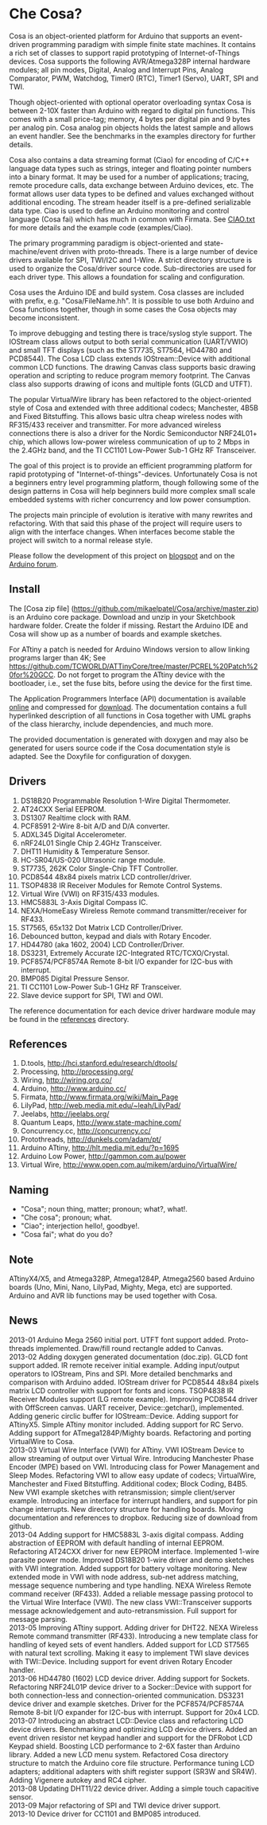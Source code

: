 Che Cosa?
=========

Cosa is an object-oriented platform for Arduino that supports an
event-driven programming paradigm with simple finite state
machines. It contains a rich set of classes to support rapid
prototyping of Internet-of-Things devices. Cosa supports the following
AVR/Atmega328P internal hardware modules; all pin modes, Digital,
Analog and Interrupt Pins, Analog Comparator, PWM, Watchdog, Timer0
(RTC), Timer1 (Servo), UART, SPI and TWI.  

Though object-oriented with optional operator overloading syntax
Cosa is between 2-10X faster than Arduino with regard to digital pin
functions. This comes with a small price-tag; memory, 4 bytes per
digital pin and 9 bytes per analog pin. Cosa analog pin objects
holds the latest sample and allows an event handler. See the
benchmarks in the examples directory for further details.

Cosa also contains a data streaming format (Ciao) for encoding of
C/C++ language data types such as strings, integer and floating
pointer numbers into a binary format. It may be used for a number of
applications; tracing, remote procedure calls, data exchange between
Arduino devices, etc. The format allows user data types to be defined
and values exchanged without additional encoding. The stream header
itself is a pre-defined serializable data type. Ciao is used to define
an Arduino monitoring and control language (Cosa fai) which has much
in common with Firmata. See
[CIAO.txt](https://github.com/mikaelpatel/Cosa/blob/master/CIAO.txt)
for more details and the example code (examples/Ciao). 

The primary programming paradigm is object-oriented and
state-machine/event driven with proto-threads. There is a large number
of device drivers available for SPI, TWI/I2C and 1-Wire. A strict
directory structure is used to organize the Cosa/driver source
code. Sub-directories are used for each driver type. This allows a
foundation for scaling and configuration.

Cosa uses the Arduino IDE and build system. Cosa classes are included
with prefix, e.g. "Cosa/FileName.hh". It is possible to use both
Arduino and Cosa functions together, though in some cases the Cosa
objects may become inconsistent. 

To improve debugging and testing there is trace/syslog style support. 
The IOStream class allows output to both serial communication
(UART/VWIO) and small TFT displays (such as the ST7735, ST7564,
HD44780 and PCD8544). The Cosa LCD class extends IOStream::Device with
additional common LCD functions. The drawing Canvas class supports
basic drawing operation and scripting to reduce program memory
footprint. The Canvas class also supports drawing of icons and
multiple fonts (GLCD and UTFT).  

The popular VirtualWire library has been refactored to the
object-oriented style of Cosa and extended with three additional
codecs; Manchester, 4B5B and Fixed Bitstuffing. This allows basic
ultra cheap wireless nodes with RF315/433 receiver and
transmitter. For more advanced wireless connections there is also a
driver for the Nordic Semiconductor NRF24L01+ chip, which allows
low-power wireless communication of up to 2 Mbps in the 2.4GHz band,
and the TI CC1101 Low-Power Sub-1 GHz RF Transceiver.   

The goal of this project is to provide an efficient programming
platform for rapid prototyping of "Internet-of-things"-devices. 
Unfortunately Cosa is not a beginners entry level programming
platform, though following some of the design patterns in Cosa will
help beginners build more complex small scale embedded systems with
richer concurrency and low power consumption.  

The projects main principle of evolution is iterative with many
rewrites and refactoring. With that said this phase of the project
will require users to align with the interface changes. When
interfaces become stable the project will switch to a normal release
style.

Please follow the development of this project on
[blogspot](http://cosa-arduino.blogspot.se/) and on the [Arduino
forum](http://arduino.cc/forum/index.php/topic,150299.0.html).  

Install
-------

The [Cosa zip file]
(https://github.com/mikaelpatel/Cosa/archive/master.zip) is an Arduino
core package. Download and unzip in your Sketchbook hardware
folder. Create the folder if missing. Restart the Arduino IDE and Cosa
will show up as a number of boards and example sketches.  

For ATtiny a patch is needed for Arduino Windows version to allow
linking programs larger than 4K; See
https://github.com/TCWORLD/ATTinyCore/tree/master/PCREL%20Patch%20for%20GCC. 
Do not forget to program the ATtiny device with the bootloader, i.e.,
set the fuse bits, before using the device for the first time.  

The Application Programmers Interface (API) documentation is available 
[online](http://dl.dropbox.com/u/993383/Cosa/doc/html/index.html) and
compressed for
[download](http://dl.dropbox.com/u/993383/Cosa/doc.zip). The
documentation contains a full hyperlinked description of all functions
in Cosa together with UML graphs of the class hierarchy, include
dependencies, and much more. 

The provided documentation is generated with doxygen and may also be
generated for users source code if the Cosa documentation style is
adapted. See the Doxyfile for configuration of doxygen. 

Drivers
-------

1. DS18B20 Programmable Resolution 1-Wire Digital Thermometer.
2. AT24CXX Serial EEPROM.
3. DS1307 Realtime clock with RAM.
4. PCF8591 2-Wire 8-bit A/D and D/A converter.
5. ADXL345 Digital Accelerometer.
6. nRF24L01 Single Chip 2.4GHz Transceiver. 
7. DHT11 Humidity & Temperature Sensor.
8. HC-SR04/US-020 Ultrasonic range module.
9. ST7735, 262K Color Single-Chip TFT Controller.
10. PCD8544 48x84 pixels matrix LCD controller/driver.
11. TSOP4838 IR Receiver Modules for Remote Control Systems.
12. Virtual Wire (VWI) on RF315/433 modules.
13. HMC5883L 3-Axis Digital Compass IC.
14. NEXA/HomeEasy Wireless Remote command transmitter/receiver for RF433.
15. ST7565, 65x132 Dot Matrix LCD Controller/Driver.
16. Debounced button, keypad and dials with Rotary Encoder.
17. HD44780 (aka 1602, 2004) LCD Controller/Driver.
18. DS3231, Extremely Accurate I2C-Integrated RTC/TCXO/Crystal. 
19. PCF8574/PCF8574A Remote 8-bit I/O expander for I2C-bus with interrupt. 
20. BMP085 Digital Pressure Sensor.
21. TI CC1101 Low-Power Sub-1 GHz RF Transceiver.
22. Slave device support for SPI, TWI and OWI.

The reference documentation for each device driver hardware module may
be found in the [references](https://www.dropbox.com/sh/vehf8d7kaj68t37/oNxzC5Fwb-/Cosa/references) directory.  

References
----------

1. D.tools, http://hci.stanford.edu/research/dtools/
2. Processing, http://processing.org/
3. Wiring, http://wiring.org.co/
4. Arduino, http://www.arduino.cc/
5. Firmata, http://www.firmata.org/wiki/Main_Page
6. LilyPad, http://web.media.mit.edu/~leah/LilyPad/
7. Jeelabs, http://jeelabs.org/
8. Quantum Leaps, http://www.state-machine.com/
9. Concurrency.cc, http://concurrency.cc/
10. Protothreads, http://dunkels.com/adam/pt/
11. Arduino ATtiny, http://hlt.media.mit.edu/?p=1695
12. Arduino Low Power, http://gammon.com.au/power
13. Virtual Wire, http://www.open.com.au/mikem/arduino/VirtualWire/

Naming
------

* "Cosa"; noun thing, matter; pronoun; what?, what!. 
* "Che cosa"; pronoun; what. 
* "Ciao"; interjection hello!, goodbye!. 
* "Cosa fai"; what do you do?

Note
----

ATtinyX4/X5, and Atmega328P, Atmega1284P, Atmega2560 based Arduino
boards (Uno, Mini, Nano, LilyPad, Mighty, Mega, etc) are supported. 
Arduino and AVR lib functions may be used together with Cosa.  

News
----

2013-01 Arduino Mega 2560 initial port. UTFT font support
added. Proto-threads implemented. Draw/fill round rectangle added to
Canvas.    
2013-02 Adding doxygen generated documentation (doc.zip). GLCD font
support added. IR remote receiver initial example. Adding input/output
operators to IOStream, Pins and SPI. More detailed benchmarks and
comparison with Arduino added. IOStream driver for PCD8544 48x84
pixels matrix LCD controller with support for fonts and icons.
TSOP4838 IR Receiver Modules support (LG remote example). Improving
PCD8544 driver with OffScreen canvas. UART receiver,
Device::getchar(), implemented. Adding generic circlic buffer for
IOStream::Device. Adding support for ATtinyX5. Simple ATtiny monitor
included. Adding support for RC Servo. Adding support for
ATmega1284P/Mighty boards. Refactoring and porting VirtualWire to
Cosa.    
2013-03 Virtual Wire Interface (VWI) for ATtiny. VWI IOStream Device
to allow streaming of output over Virtual Wire. Introducing Manchester
Phase Encoder (MPE) based on VWI. Introducing class for Power
Management and Sleep Modes. Refactoring VWI to allow easy update of
codecs; VirtualWire, Manchester and Fixed Bitstuffing. Additional
codex; Block Coding, B4B5. New VWI example sketches with
retransmission; simple client/server example. Introducing an interface
for interrupt handlers, and support for pin change interrupts. New
directory structure for handling boards. Moving documentation and
references to dropbox. Reducing size of download from github.   
2013-04 Adding support for HMC5883L 3-axis digital compass. Adding
abstraction of EEPROM with default handling of internal
EEPROM. Refactoring AT24CXX driver for new EEPROM
interface. Implemented 1-wire parasite power mode. Improved DS18B20
1-wire driver and demo sketches with VWI integration. Added support
for battery voltage monitoring. New extended mode in VWI with node
address, sub-net address matching, message sequence numbering and type
handling. NEXA Wireless Remote command receiver (RF433). Added a
reliable message passing protocol to the Virtual Wire Interface
(VWI). The new class VWI::Transceiver supports message acknowledgement
and auto-retransmission. Full support for message parsing.    
2013-05 Improving ATtiny support. Adding driver for DHT22. NEXA
Wireless Remote command transmitter (RF433). Introducing a new
template class for handling of keyed sets of event handlers. Added
support for LCD ST7565 with natural text scrolling. Making it easy to
implement TWI slave devices with TWI::Device. Including support for
event driven Rotary Encoder handler.   
2013-06 HD44780 (1602) LCD device driver. Adding support for
Sockets. Refactoring NRF24L01P device driver to a
Socker::Device with support for both connection-less and
connection-oriented communication. DS3231 device driver and example
sketches.  Driver for the PCF8574/PCF8574A Remote 8-bit I/O expander
for I2C-bus with interrupt. Support for 20x4 LCD.    
2013-07 Introducing an abstract LCD::Device class and refactoring LCD
device drivers. Benchmarking and optimizing LCD device drivers. Added
an event driven resistor net keypad handler and support for the
DFRobot LCD Keypad shield. Boosting LCD performance to 2-6X faster
than Arduino library. Added a new LCD menu system. Refactored Cosa
directory structure to match the Arduino core file
structure. Performance tuning LCD adapters; additional adapters with
shift register support (SR3W and SR4W). Adding Vigenere autokey and
RC4 cipher.       
2013-08 Updating DHT11/22 device driver. Adding a simple touch
capacitive sensor.     
2013-09 Major refactoring of SPI and TWI device driver support.    
2013-10 Device driver for CC1101 and BMP085 introduced.    
